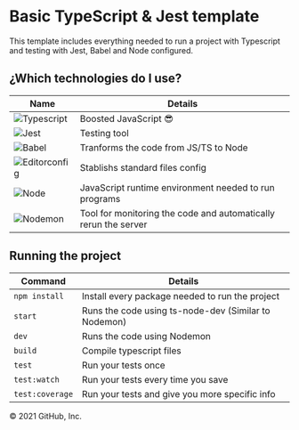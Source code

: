 # Basic TypeScript & Jest template 

This template includes everything needed to run a project with Typescript and testing with Jest, Babel and Node configured.

## ¿Which technologies do I use?
| Name | Details |
|--------|----------|
| ![Typescript](https://www.vectorlogo.zone/logos/typescriptlang/typescriptlang-icon.svg) | Boosted JavaScript 😎 |
| ![Jest](https://www.vectorlogo.zone/logos/jestjsio/jestjsio-icon.svg) | Testing tool |
| ![Babel](https://www.vectorlogo.zone/logos/babeljs/babeljs-icon.svg) | Tranforms the code from JS/TS to Node |
| ![Editorconfig](https://www.vectorlogo.zone/logos/editorconfig/editorconfig-icon.svg) | Stablishs standard files config |
| ![Node](https://www.vectorlogo.zone/logos/nodejs/nodejs-icon.svg) | JavaScript runtime environment needed to run programs |
| ![Nodemon](https://www.vectorlogo.zone/logos/nodemonio/nodemonio-icon.svg) | Tool for monitoring the code and automatically rerun the server |

## Running the project
 
| Command | Details |
| ------- | -------- |
| `npm install` | Install every package needed to run the project |
| `start` | Runs the code using ts-node-dev (Similar to Nodemon) |
| `dev` | Runs the code using Nodemon |
| `build` | Compile typescript files |
| `test` | Run your tests once |
| `test:watch` | Run your tests every time you save |
| `test:coverage` | Run your tests and give you more specific info |

© 2021 GitHub, Inc.
